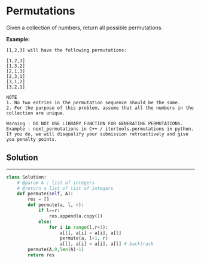 <h1>Permutations</h1>

<p>Given a collection of numbers, return all possible permutations.

<b>Example:</b>

    [1,2,3] will have the following permutations:

    [1,2,3]
    [1,3,2]
    [2,1,3] 
    [2,3,1] 
    [3,1,2] 
    [3,2,1]
    
</p>
<p>

    NOTE
    1. No two entries in the permutation sequence should be the same.
    2. For the purpose of this problem, assume that all the numbers in the collection are unique.
</p>
<p>

    Warning : DO NOT USE LIBRARY FUNCTION FOR GENERATING PERMUTATIONS.
    Example : next_permutations in C++ / itertools.permutations in python.
    If you do, we will disqualify your submission retroactively and give you penalty points.
</p>

<h2>Solution</h2>

***

```python
class Solution:
    # @param A : list of integers
    # @return a list of list of integers
    def permute(self, A):
        res = []
        def permute(a, l, r): 
            if l==r: 
                res.append(a.copy())
            else: 
                for i in range(l,r+1): 
                    a[l], a[i] = a[i], a[l] 
                    permute(a, l+1, r) 
                    a[l], a[i] = a[i], a[l] # backtrack 
        permute(A,0,len(A)-1)
        return res
```